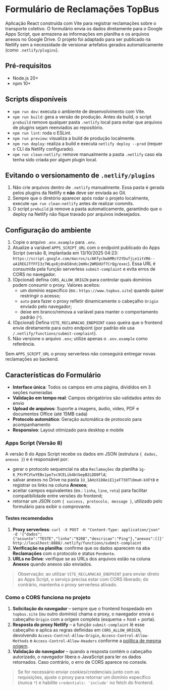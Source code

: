 # Formulário de Reclamações TopBus

Aplicação React construída com Vite para registrar reclamações sobre o transporte coletivo. O formulário envia os dados diretamente para o Google Apps Script, que armazena as informações em planilha e os arquivos anexos no Google Drive. O projeto foi adaptado para ser publicado na Netlify sem a necessidade de versionar artefatos gerados automaticamente (como `.netlify/plugins`).

## Pré-requisitos

- Node.js 20+
- npm 10+

## Scripts disponíveis

- `npm run dev`: executa o ambiente de desenvolvimento com Vite.
- `npm run build`: gera a versão de produção. Antes da build, o script `prebuild` remove qualquer pasta `.netlify` local para evitar que arquivos de plugins sejam reenviados ao repositório.
- `npm run lint`: roda o ESLint.
- `npm run preview`: visualiza a build de produção localmente.
- `npm run deploy`: realiza a build e executa `netlify deploy --prod` (requer o CLI da Netlify configurado).
- `npm run clean:netlify`: remove manualmente a pasta `.netlify` caso ela tenha sido criada por algum plugin local.

## Evitando o versionamento de `.netlify/plugins`

1. Não crie arquivos dentro de `.netlify` manualmente. Essa pasta é gerada pelos plugins da Netlify e **não** deve ser enviada ao Git.
2. Sempre que o diretório aparecer após rodar o projeto localmente, execute `npm run clean:netlify` antes de realizar commits.
3. O script `prebuild` já remove a pasta automaticamente, garantindo que o deploy na Netlify não fique travado por arquivos indesejados.

## Configuração do ambiente

1. Copie o arquivo `.env.example` para `.env`.
2. Atualize a variável `APPS_SCRIPT_URL` com o endpoint publicado do Apps Script (versão 8, implantada em 13/10/2025 04:23: `https://script.google.com/macros/s/AKfycbwbMRcY2YDufjLe1itVR6--aA1REGJTfFFI3z7WLqx8jdnA58ndc2mHkc2WRDdUf7CrQg/exec`). Essa URL é consumida pela função serverless `submit-complaint` e evita erros de CORS no navegador.
3. (Opcional) defina `CORS_ALLOW_ORIGIN` para controlar quais domínios podem consumir o proxy. Valores aceitos:
   - um domínio específico (ex.: `https://www.topbus.site`) quando quiser restringir o acesso;
   - `auto` para fazer o proxy refletir dinamicamente o cabeçalho `Origin` enviado pelo navegador;
   - deixe em branco/remova a variável para manter o comportamento padrão (`*`).
4. (Opcional) Defina `VITE_RECLAMACAO_ENDPOINT` caso queira que o frontend envie diretamente para outro endpoint (por padrão ele usa `/.netlify/functions/submit-complaint`).
5. Não versione o arquivo `.env`; utilize apenas o `.env.example` como referência.

Sem `APPS_SCRIPT_URL` o proxy serverless não conseguirá entregar novas reclamações ao backend.

## Características do Formulário

- **Interface única**: Todos os campos em uma página, divididos em 3 seções numeradas
- **Validação em tempo real**: Campos obrigatórios são validados antes do envio
- **Upload de arquivos**: Suporte a imagens, áudio, vídeo, PDF e documentos Office (até 15MB cada)
- **Protocolo automático**: Geração automática de protocolo para acompanhamento
- **Responsivo**: Layout otimizado para desktop e mobile

### Apps Script (Versão 8)

A versão 8 do Apps Script recebe os dados em JSON (estrutura `{ dados, anexos }`) e é responsável por:

- gerar o protocolo sequencial na aba `Reclamações` da planilha `1g-6_PXrPCVtwYEBx1pe7xc9CELib4btbepB2LDD0FlA`;
- salvar anexos no Drive na pasta `1U_1AHzX188eiE1jeF73OTlOmuH-kXFtB` e registrar os links na coluna **Anexos**;
- aceitar campos equivalentes (ex.: `linha`, `line`, `rota`) para facilitar compatibilidade entre versões do frontend;
- retornar um JSON com `{ success, protocolo, message }`, utilizado pelo formulário para exibir o comprovante.

#### Testes recomendados

1. **Proxy serverless**: `curl -X POST -H "Content-Type: application/json" -d '{"dados":{"assunto":"TESTE","linha":"9208","descricao":"Ping"},"anexos":[]}' http://localhost:8888/.netlify/functions/submit-complaint`
2. **Verificação na planilha**: confirme que os dados aparecem na aba **Reclamações** com o protocolo e status `Pendente`.
3. **URLs no Drive**: verifique se as URLs dos arquivos estão na coluna **Anexos** quando anexos são enviados.

> Observação: ao utilizar `VITE_RECLAMACAO_ENDPOINT` para enviar direto ao Apps Script, o serviço precisa estar com CORS liberado; do contrário, mantenha o proxy serverless ativado.

### Como o CORS funciona no projeto

1. **Solicitação do navegador** – sempre que o frontend hospedado em `topbus.site` (ou outro domínio) chama o proxy, o navegador envia o cabeçalho `Origin` com a origem completa (esquema + host + porta).
2. **Resposta do proxy Netlify** – a função `submit-complaint` lê esse cabeçalho e aplica as regras definidas em `CORS_ALLOW_ORIGIN`, devolvendo `Access-Control-Allow-Origin`, `Access-Control-Allow-Methods` e `Access-Control-Allow-Headers` conforme a [política de mesma origem](https://developer.mozilla.org/pt-BR/docs/Web/HTTP/CORS).
3. **Validação do navegador** – quando a resposta contém o cabeçalho autorizado, o navegador libera o JavaScript para ler os dados retornados. Caso contrário, o erro de CORS aparece no console.

> Se for necessário enviar cookies/credenciais junto com as requisições, ajuste o proxy para retornar um domínio específico (nunca `*`) e habilite `credentials: 'include'` no fetch do frontend.
